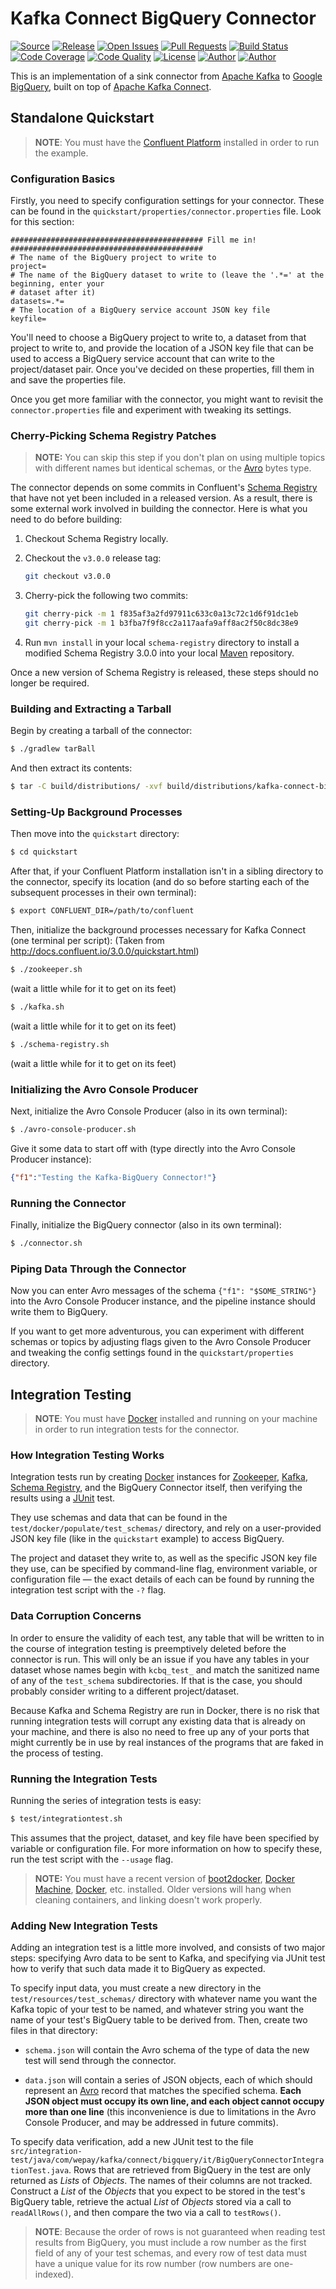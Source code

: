 # Kafka Connect BigQuery Connector

[![Source](https://img.shields.io/badge/source-wepay/kafka–connect–bigquery-blue.svg?style=flat-square)](https://github.com/wepay/kafka-connect-bigquery)
[![Release](https://img.shields.io/github/release/wepay/kafka-connect-bigquery.svg?style=flat-square)](https://github.com/wepay/kafka-connect-bigquery/releases)
[![Open Issues](https://img.shields.io/github/issues/wepay/kafka-connect-bigquery.svg?style=flat-square)](https://github.com/wepay/kafka-connect-bigquery/issues)
[![Pull Requests](https://img.shields.io/github/issues-pr/wepay/kafka-connect-bigquery.svg?style=flat-square)](https://github.com/wepay/kafka-connect-bigquery/pulls)
[![Build Status](https://img.shields.io/travis/wepay/kafka-connect-bigquery.svg?style=flat-square)](https://travis-ci.org/wepay/kafka-connect-bigquery)
[![Code Coverage](https://img.shields.io/codecov/c/github/wepay/kafka-connect-bigquery.svg?style=flat-square)](https://codecov.io/gh/wepay/kafka-connect-bigquery)
[![Code Quality](https://img.shields.io/codacy/grade/547616ddaf5141bc9b10cd48fa9e0acb.svg?style=flat-square)](https://www.codacy.com/app/skyzyx/kafka-connect-bigquery/dashboard)
[![License](https://img.shields.io/github/license/wepay/kafka-connect-bigquery.svg)](https://github.com/wepay/kafka-connect-bigquery/blob/master/LICENSE.md)
[![Author](http://img.shields.io/badge/author-C0urante-blue.svg?style=flat-square)](https://github.com/C0urante)
[![Author](http://img.shields.io/badge/author-mtagle-blue.svg?style=flat-square)](https://github.com/mtagle)

This is an implementation of a sink connector from [Apache Kafka] to [Google BigQuery], built on top 
of [Apache Kafka Connect].

## Standalone Quickstart

> **NOTE**: You must have the [Confluent Platform] installed in order to run the example.

### Configuration Basics

Firstly, you need to specify configuration settings for your connector. These can be found in the 
`quickstart/properties/connector.properties` file. Look for this section:

```plain
########################################### Fill me in! ###########################################
# The name of the BigQuery project to write to
project=
# The name of the BigQuery dataset to write to (leave the '.*=' at the beginning, enter your
# dataset after it)
datasets=.*=
# The location of a BigQuery service account JSON key file
keyfile=
```

You'll need to choose a BigQuery project to write to, a dataset from that project to write to, and
provide the location of a JSON key file that can be used to access a BigQuery service account that
can write to the project/dataset pair. Once you've decided on these properties, fill them in and
save the properties file.

Once you get more familiar with the connector, you might want to revisit the `connector.properties`
file and experiment with tweaking its settings.

### Cherry-Picking Schema Registry Patches

> **NOTE:** You can skip this step if you don't plan on using multiple topics with different names 
but identical schemas, or the [Avro] bytes type.

The connector depends on some commits in Confluent's [Schema Registry] that have not yet been 
included in a released version. As a result, there is some external work involved in building the 
connector. Here is what you need to do before building:

1. Checkout Schema Registry locally.

1. Checkout the `v3.0.0` release tag:

   ```bash
   git checkout v3.0.0
   ```

1. Cherry-pick the following two commits:

   ```bash
   git cherry-pick -m 1 f835af3a2fd97911c633c0a13c72c1d6f91dc1eb
   git cherry-pick -m 1 b3fba7f9f8cc2a117aafa9aff8ac2f50c8dc38e9
   ```

1. Run `mvn install` in your local `schema-registry` directory to install a modified 
   Schema Registry 3.0.0 into your local [Maven] repository.
   
Once a new version of Schema Registry is released, these steps should no longer be required.
   
### Building and Extracting a Tarball

Begin by creating a tarball of the connector:

```bash
$ ./gradlew tarBall
```

And then extract its contents:

```bash
$ tar -C build/distributions/ -xvf build/distributions/kafka-connect-bigquery-dist-0.2.tar
```

### Setting-Up Background Processes

Then move into the `quickstart` directory:

```bash
$ cd quickstart
```

After that, if your Confluent Platform installation isn't in a sibling directory to the connector, 
specify its location (and do so before starting each of the subsequent processes in their own 
terminal):

```bash
$ export CONFLUENT_DIR=/path/to/confluent
```

Then, initialize the background processes necessary for Kafka Connect (one terminal per script):
(Taken from http://docs.confluent.io/3.0.0/quickstart.html)

```bash
$ ./zookeeper.sh
```

(wait a little while for it to get on its feet)

```bash
$ ./kafka.sh
```

(wait a little while for it to get on its feet)

```bash
$ ./schema-registry.sh
```

(wait a little while for it to get on its feet)

### Initializing the Avro Console Producer

Next, initialize the Avro Console Producer (also in its own terminal):

```bash
$ ./avro-console-producer.sh
```

Give it some data to start off with (type directly into the Avro Console Producer instance):

```json
{"f1":"Testing the Kafka-BigQuery Connector!"}
```

### Running the Connector

Finally, initialize the BigQuery connector (also in its own terminal):

```bash
$ ./connector.sh
```

### Piping Data Through the Connector

Now you can enter Avro messages of the schema `{"f1": "$SOME_STRING"}` into the Avro Console 
Producer instance, and the pipeline instance should write them to BigQuery.

If you want to get more adventurous, you can experiment with different schemas or topics by 
adjusting flags given to the Avro Console Producer and tweaking the config settings found in the 
`quickstart/properties` directory.

## Integration Testing

> **NOTE**: You must have [Docker] installed and running on your machine in order to run integration
tests for the connector.

### How Integration Testing Works

Integration tests run by creating [Docker] instances for [Zookeeper], [Kafka], [Schema Registry], 
and the BigQuery Connector itself, then verifying the results using a [JUnit] test.

They use schemas and data that can be found in the `test/docker/populate/test_schemas/` directory, 
and rely on a user-provided JSON key file (like in the `quickstart` example) to access BigQuery.

The project and dataset they write to, as well as the specific JSON key file they use, can be
specified by command-line flag, environment variable, or configuration file — the exact details of
each can be found by running the integration test script with the `-?` flag.

### Data Corruption Concerns

In order to ensure the validity of each test, any table that will be written to in the course of
integration testing is preemptively deleted before the connector is run. This will only be an issue
if you have any tables in your dataset whose names begin with `kcbq_test_` and match the sanitized
name of any of the `test_schema` subdirectories. If that is the case, you should probably consider
writing to a different project/dataset.

Because Kafka and Schema Registry are run in Docker, there is no risk that running integration 
tests will corrupt any existing data that is already on your machine, and there is also no need to 
free up any of your ports that might currently be in use by real instances of the programs that are 
faked in the process of testing.

### Running the Integration Tests

Running the series of integration tests is easy:

```bash
$ test/integrationtest.sh
```

This assumes that the project, dataset, and key file have been specified by variable or 
configuration file. For more information on how to specify these, run the test script with
the `--usage` flag.

> **NOTE:** You must have a recent version of [boot2docker], [Docker Machine], [Docker], etc.
installed. Older versions will hang when cleaning containers, and linking doesn't work properly.

### Adding New Integration Tests

Adding an integration test is a little more involved, and consists of two major steps: specifying
Avro data to be sent to Kafka, and specifying via JUnit test how to verify that such data made 
it to BigQuery as expected.

To specify input data, you must create a new directory in the `test/resources/test_schemas/`
directory with whatever name you want the Kafka topic of your test to be named, and whatever 
string you want the name of your test's BigQuery table to be derived from. Then, create two files 
in that directory:

* `schema.json` will contain the Avro schema of the type of data the new test will send
through the connector.

* `data.json` will contain a series of JSON objects, each of which should represent an [Avro] record 
that matches the specified schema. **Each JSON object must occupy its own line, and each object 
cannot occupy more than one line** (this inconvenience is due to limitations in the Avro 
Console Producer, and may be addressed in future commits).

To specify data verification, add a new JUnit test to the file 
`src/integration-test/java/com/wepay/kafka/connect/bigquery/it/BigQueryConnectorIntegrationTest.java`.
Rows that are retrieved from BigQuery in the test are only returned as _Lists_ of _Objects_. The 
names of their columns are not tracked. Construct a _List_ of the _Objects_ that you expect to be 
stored in the test's BigQuery table, retrieve the actual _List_ of _Objects_ stored via a call to 
`readAllRows()`, and then compare the two via a call to `testRows()`.

> **NOTE**: Because the order of rows is not guaranteed when reading test results from BigQuery, 
you must include a row number as the first field of any of your test schemas, and every row of test 
data must have a unique value for its row number (row numbers are one-indexed).

  [Apache Avro]: https://avro.apache.org
  [Apache Kafka Connect]: http://docs.confluent.io/3.0.0/connect/
  [Apache Kafka]: http://kafka.apache.org
  [Apache Maven]: https://maven.apache.org
  [Avro]: https://avro.apache.org
  [BigQuery]: https://cloud.google.com/bigquery/
  [boot2docker]: http://boot2docker.io
  [Confluent Platform]: http://docs.confluent.io/3.0.0/installation.html
  [Docker Machine]: https://docs.docker.com/machine/
  [Docker]: https://www.docker.com
  [Google BigQuery]: https://cloud.google.com/bigquery/
  [JUnit]: http://junit.org
  [Kafka Connect]: http://docs.confluent.io/3.0.0/connect/
  [Kafka]: http://kafka.apache.org
  [Maven]: https://maven.apache.org
  [Schema Registry]: https://github.com/confluentinc/schema-registry
  [Zookeeper]: https://zookeeper.apache.org
